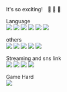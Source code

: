 It's so exciting!　:muscle: :zany_face: :fried_shrimp:  
  
Language  
<img src="https://img.shields.io/badge/-C-A8B9CC.svg?logo=C&style=flat">
<img src="https://img.shields.io/badge/-C Sharp-239120.svg?logo=c-sharp&style=flat">
<img src="https://img.shields.io/badge/C++-00599C.svg?style=flat&logo=c%2B%2B">
<img src="https://img.shields.io/badge/-JavaScript-007ACC.svg?logo=javascript&style=flat">
<img src="https://img.shields.io/badge/-TypeScript-007ACC.svg?logo=typescript&style=flat">
<img src="https://img.shields.io/badge/-Python-3776AB.svg?logo=Python&style=flat">


others  
<img src="https://img.shields.io/badge/-Electron-47848F.svg?logo=electron&style=flat">
<img src="https://img.shields.io/badge/-React-61DAFB.svg?logo=react&style=flat">
<img src="https://img.shields.io/badge/-Material--UI-0081CB.svg?logo=material-ui&style=flat">
<img src="https://img.shields.io/badge/-Node.js-339933.svg?logo=node.js&style=flat">
<img src="https://img.shields.io/badge/-VS Code-007ACC.svg?logo=visual-studio-code&style=flat">

Streaming and sns link  
[![](https://img.shields.io/badge/-Youtube-FF0000.svg?logo=Youtube)](https://www.youtube.com/channel/UCZ5DicEzH5eWivxdaAiXuFQ)
[![](https://img.shields.io/badge/-Twitch-9146FF.svg?logo=twitch&style=flat)](https://www.twitch.tv/yotsugi_vip)
[![](https://img.shields.io/badge/ytg--vip-Twitter-1DA1F2.svg?logo=twitter&style=flat)](https://twitter.com/ytg_vip)
<img src="https://img.shields.io/badge/%E3%82%88%E3%81%A4%E3%81%8E%237419-Discord-7289DA.svg?logo=discord&style=flat">


Game Hard  
<img src="https://img.shields.io/badge/-Nintendo Switch-F22F46.svg?logo=nintendo-switch&style=flat">
